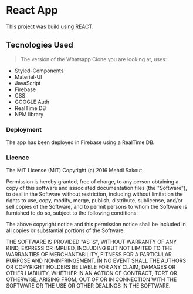 #  React App

This project was build using REACT.

## Tecnologies Used

>The version of the Whatsapp Clone you are looking at, uses:

- Styled-Components
- Material-UI
- JavaScript
- Firebase
- CSS
- GOOGLE Auth
- RealTime DB 
- NPM library

### Deployment

The app has been deployed in Firebase using a RealTime DB.

### Licence

The MIT License (MIT)
Copyright (c) 2016 Mehdi Sakout

Permission is hereby granted, free of charge, to any person obtaining a copy of this software and associated documentation files (the "Software"), to deal in the Software without restriction, including without limitation the rights to use, copy, modify, merge, publish, distribute, sublicense, and/or sell copies of the Software, and to permit persons to whom the Software is furnished to do so, subject to the following conditions:

The above copyright notice and this permission notice shall be included in all copies or substantial portions of the Software.

THE SOFTWARE IS PROVIDED "AS IS", WITHOUT WARRANTY OF ANY KIND, EXPRESS OR IMPLIED, INCLUDING BUT NOT LIMITED TO THE WARRANTIES OF MERCHANTABILITY, FITNESS FOR A PARTICULAR PURPOSE AND NONINFRINGEMENT. IN NO EVENT SHALL THE AUTHORS OR COPYRIGHT HOLDERS BE LIABLE FOR ANY CLAIM, DAMAGES OR OTHER LIABILITY, WHETHER IN AN ACTION OF CONTRACT, TORT OR OTHERWISE, ARISING FROM, OUT OF OR IN CONNECTION WITH THE SOFTWARE OR THE USE OR OTHER DEALINGS IN THE SOFTWARE.
